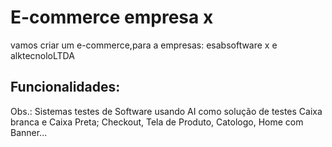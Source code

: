 # E-commerce empresa x
vamos criar um e-commerce,para a empresas: esabsoftware x e alktecnoloLTDA
## Funcionalidades:
Obs.: Sistemas testes de Software usando AI como solução de testes Caixa branca e Caixa Preta;
Checkout, Tela de Produto, Catologo, Home com Banner...